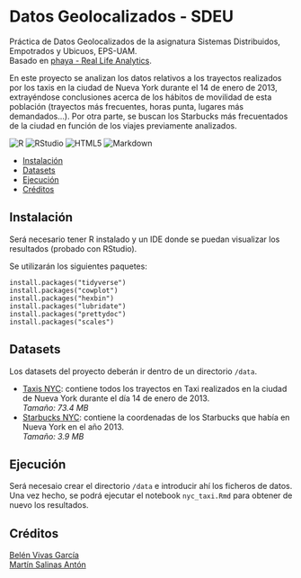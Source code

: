# Datos Geolocalizados - SDEU

Práctica de Datos Geolocalizados de la asignatura Sistemas Distribuidos, Empotrados y Ubicuos, EPS-UAM.  
Basado en [phaya - Real Life Analytics](https://github.com/phaya/real-life-analytics).  

En este proyecto se analizan los datos relativos a los trayectos realizados por los taxis en la ciudad de Nueva York durante el 14 de enero de 2013, extrayéndose conclusiones acerca de los hábitos de movilidad de esta población (trayectos más frecuentes, horas punta, lugares más demandados...). Por otra parte, se buscan los Starbucks más frecuentados de la ciudad en función de los viajes previamente analizados.

![R](https://img.shields.io/badge/r-%23276DC3.svg?style=for-the-badge&logo=r&logoColor=white) ![RStudio](https://img.shields.io/badge/RStudio-4285F4?style=for-the-badge&logo=rstudio&logoColor=white) ![HTML5](https://img.shields.io/badge/html5-%23E34F26.svg?style=for-the-badge&logo=html5&logoColor=white) ![Markdown](https://img.shields.io/badge/Markdown-000000?style=for-the-badge&logo=markdown&logoColor=white)

- [Instalación](#instalación)
- [Datasets](#datasets)
- [Ejecución](#ejecución)
- [Créditos](#créditos)

## Instalación

Será necesario tener R instalado y un IDE donde se puedan visualizar los resultados (probado con RStudio).  

Se utilizarán los siguientes paquetes:  
```
install.packages("tidyverse")
install.packages("cowplot")
install.packages("hexbin")
install.packages("lubridate")
install.packages("prettydoc")
install.packages("scales")
```

## Datasets

Los datasets del proyecto deberán ir dentro de un directorio `/data`.

- [Taxis NYC](https://www.dropbox.com/s/3px4xtwb0z9r2n2/trip_data_2013-01-14.csv?dl=1): contiene todos los trayectos en Taxi realizados en la ciudad de Nueva York durante el día 14 de enero de 2013.  
*Tamaño: 73.4 MB*
- [Starbucks NYC](https://www.dropbox.com/s/043ake4u0q6xe05/All_Starbucks_Locations_in_the_US_2013.csv?dl=1): contiene la coordenadas de los Starbucks que había en Nueva York en el año 2013.  
*Tamaño: 3.9 MB*

## Ejecución

Será necesaio crear el directorio `/data` e introducir ahí los ficheros de datos. Una vez hecho, se podrá ejecutar el notebook `nyc_taxi.Rmd` para obtener de nuevo los resultados.

## Créditos
[Belén Vivas García](https://github.com/bvivas)  
[Martín Salinas Antón](https://github.com/MartinSalinas98)

